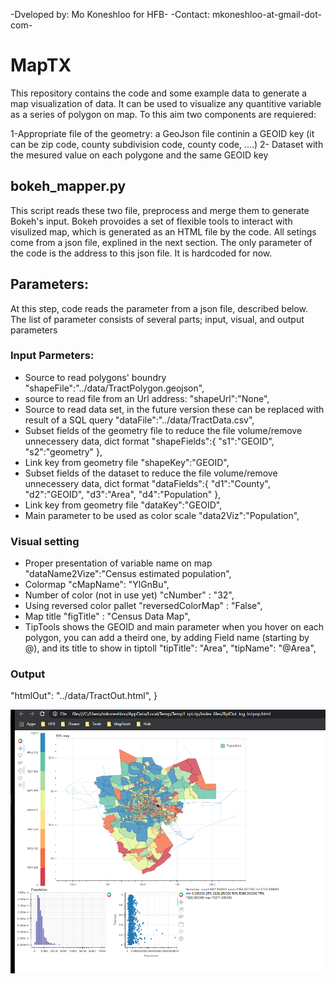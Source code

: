 -Dveloped by: Mo Koneshloo for HFB-
-Contact: mkoneshloo-at-gmail-dot-com-

# MapTX
This repository contains the code and some example data to generate a map visualization of data. It can be used to visualize any quantitive variable as a series of polygon on map. To this aim two components are requiered:

1-Appropriate file of the geometry: a GeoJson file continin a GEOID key (it can be zip code, county subdivision code, county code, ....)
2- Dataset with the mesured value on each polygone and the same GEOID key  
## bokeh_mapper.py
This script reads these two file, preprocess and merge them to generate Bokeh's input. 
Bokeh provoides a set of flexible tools to interact with visulized map, which is generated as an HTML file by the code. 
All setings come from a json file, explined in the next section. The only parameter of the code is the address to this json file.
It is hardcoded for now.

## Parameters:
At this step, code reads the parameter from a json file, described below. 
The list of parameter consists of several parts; input, visual, and output parameters

### Input Parmeters:
* Source to read polygons' boundry
"shapeFile":"../data/TractPolygon.geojson",
* source to read file from an Url address:
"shapeUrl":"None",
* Source to read data set, in the future version these can be replaced with result of a SQL query
"dataFile":"../data/TractData.csv",
* Subset fields of the geometry file to reduce the file volume/remove unnecessery data, dict format
"shapeFields":{
	"s1":"GEOID",
	"s2":"geometry"
	},
* Link key from geometry file
"shapeKey":"GEOID",
* Subset fields of the dataset to reduce the file volume/remove unnecessery data, dict format
"dataFields":{
	"d1":"County",
	"d2":"GEOID",
	"d3":"Area",
	"d4":"Population"
	},
* Link key from geometry file
"dataKey":"GEOID",
* Main parameter to be used as color scale
"data2Viz":"Population",

### Visual setting
* Proper presentation of variable name on map
"dataName2Vize":"Census estimated population",
* Colormap
"cMapName": "YlGnBu",
* Number of color (not in use yet)
"cNumber" : "32",
* Using reversed color pallet
"reversedColorMap" : "False",
* Map title
"figTitle" : "Census Data Map",
* TipTools shows the GEOID and main parameter when you hover on each polygon, you can add a theird one, by adding Field name (starting by @), and its title to show in tiptoll
"tipTitle": "Area",
"tipName": "@Area",

### Output 
"htmlOut": "../data/TractOut.html",
}

<img src="Rpl_Tracks.PNG" alt="Census population map, source: RPL.csv, color map based on equi-histogram">
